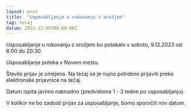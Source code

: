 ```yaml
---
layout: post
title:  "Usposabljanje o rokovanju z orožjem"
tag: tecaj
datum: 2023-12-09T08:00:00Z
---
```


Usposabljanje o rokovanju z orožjem bo potekalo v soboto, 9.12.2023 od 8:00 do 20:30

Usposabljanje poteka v Novem mestu.

Število prijav je omejeno. Na tečaj se je nujno potrebno prijaviti preko elektronske prijavnice na tečaj.

Datum izpita javimo naknadno (predvidoma 1 - 3 tedne po usposabljanju).

V kolikor ne bo zadosti prijav za usposabljanje, bomo sporočili nov datum.
